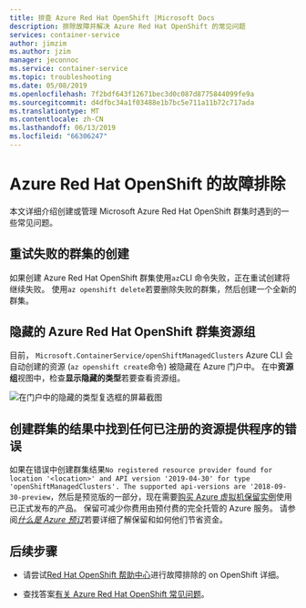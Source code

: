 ```yaml
---
title: 排查 Azure Red Hat OpenShift |Microsoft Docs
description: 排除故障并解决 Azure Red Hat OpenShift 的常见问题
services: container-service
author: jimzim
ms.author: jzim
manager: jeconnoc
ms.service: container-service
ms.topic: troubleshooting
ms.date: 05/08/2019
ms.openlocfilehash: 7f2bdf643f12671bec3d0c087d8775844099fe9a
ms.sourcegitcommit: d4dfbc34a1f03488e1b7bc5e711a11b72c717ada
ms.translationtype: MT
ms.contentlocale: zh-CN
ms.lasthandoff: 06/13/2019
ms.locfileid: "66306247"
---
```

# <a name="troubleshooting-for-azure-red-hat-openshift"></a>Azure Red Hat OpenShift 的故障排除

本文详细介绍创建或管理 Microsoft Azure Red Hat OpenShift 群集时遇到的一些常见问题。

## <a name="retrying-the-creation-of-a-failed-cluster"></a>重试失败的群集的创建

如果创建 Azure Red Hat OpenShift 群集使用`az`CLI 命令失败，正在重试创建将继续失败。
使用`az openshift delete`若要删除失败的群集，然后创建一个全新的群集。

## <a name="hidden-azure-red-hat-openshift-cluster-resource-group"></a>隐藏的 Azure Red Hat OpenShift 群集资源组

目前， `Microsoft.ContainerService/openShiftManagedClusters` Azure CLI 会自动创建的资源 (`az openshift create`命令) 被隐藏在 Azure 门户中。 在中**资源组**视图中，检查**显示隐藏的类型**若要查看资源组。

![在门户中的隐藏的类型复选框的屏幕截图](./media/aro-portal-hidden-type.png)

## <a name="creating-a-cluster-results-in-error-that-no-registered-resource-provider-found"></a>创建群集的结果中找到任何已注册的资源提供程序的错误

如果在错误中创建群集结果`No registered resource provider found for location '<location>' and API version '2019-04-30' for type 'openShiftManagedClusters'. The supported api-versions are '2018-09-30-preview`，然后是预览版的一部分，现在需要[购买 Azure 虚拟机保留实例](https://aka.ms/openshift/buy)使用已正式发布的产品。 保留可减少你费用由预付费的完全托管的 Azure 服务。 请参阅[*什么是 Azure 预订*](https://docs.microsoft.com/azure/billing/billing-save-compute-costs-reservations)若要详细了解保留和如何他们节省资金。

## <a name="next-steps"></a>后续步骤

- 请尝试[Red Hat OpenShift 帮助中心](https://help.openshift.com/)进行故障排除的 on OpenShift 详细。

- 查找答案[有关 Azure Red Hat OpenShift 常见问题](openshift-faq.md)。
